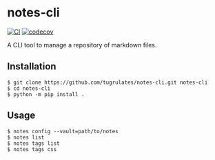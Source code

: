# notes-cli

[![CI](https://github.com/tugrulates/notes-cli/actions/workflows/ci.yml/badge.svg)](https://github.com/tugrulates/notes-cli/actions/workflows/ci.yml)
[![codecov](https://codecov.io/gh/tugrulates/notes-cli/branch/main/graph/badge.svg?token=0KC0134YQK)](https://codecov.io/gh/tugrulates/notes-cli)

A CLI tool to manage a repository of markdown files.

## Installation

```shell
$ git clone https://github.com/tugrulates/notes-cli.git notes-cli
$ cd notes-cli
$ python -m pip install .
```

## Usage

```shell
$ notes config --vault=path/to/notes
$ notes list
$ notes tags list
$ notes tags css
```
